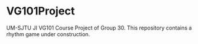# VG101Project
UM-SJTU JI VG101 Course Project of Group 30. This repository contains a rhythm game under construction.
